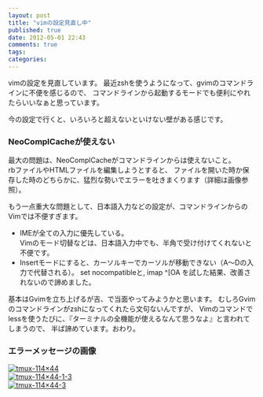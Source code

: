 ```yaml
---
layout: post
title: "vimの設定見直し中"
published: true
date: 2012-05-01 22:43
comments: true
tags: 
categories: 
---
```


vimの設定を見直しています。
最近zshを使うようになって、gvimのコマンドラインに不便を感じるので、
コマンドラインから起動するモードでも便利にやれたらいいなぁと思っています。

今の設定で行くと、いろいろと超えないといけない壁がある感じです。

### NeoComplCacheが使えない
最大の問題は、NeoComplCacheがコマンドラインからは使えないこと。  
rbファイルやHTMLファイルを編集しようとすると、
ファイルを開いた時か保存した時のどちらかに、猛烈な勢いでエラーを吐きまくります（詳細は画像参照）。

もう一点重大な問題として、日本語入力などの設定が、コマンドラインからのVimでは不便すぎます。

- IMEが全ての入力に優先している。  
Vimのモード切替などは、日本語入力中でも、半角で受け付けてくれないと不便です。
- Insertモードにすると、カーソルキーでカーソルが移動できない（A〜Dの入力で代替される）。
  set nocompatibleと, imap ^[OA <Up>を試した結果、改善されないので諦めました。 

基本はGvimを立ち上げるが吉、で当面やってみようかと思います。
むしろGvimのコマンドラインがzshになってくれたら文句ないんですが、
Vimのコマンドでlessを使うたびに、『ターミナルの全機能が使えるなんて思うなよ』と言われてしまうので、
半ば諦めています。おわり。

### エラーメッセージの画像

<div class="thumbnail"><a href="https://skitch.com/sat-rex/8aqq2/tmux-114x44"><img style="max-width:638px" src="https://img.skitch.com/20120502-ep9y7r2mj68ey3rcgdmy2u86kj.medium.jpg" alt="tmux-114×44" /></a></div>
<div class="thumbnail"><a href="https://skitch.com/sat-rex/8axfu/tmux-114x44-1-3"><img style="max-width:638px" src="https://img.skitch.com/20120502-cb8ih2ksrnnfxk7bkgsujpk1ud.medium.jpg" alt="tmux-114×44-1-3" /></a></div>
<div class="thumbnail"><a href="https://skitch.com/sat-rex/8axrb/tmux-114x44-3"><img style="max-width:638px" src="https://img.skitch.com/20120502-tt6iku576gwk3sx96yeh32jspx.medium.jpg" alt="tmux-114×44-3" /></a></div>
